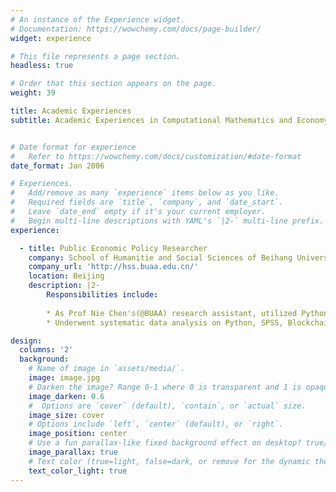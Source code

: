 ```yaml
---
# An instance of the Experience widget.
# Documentation: https://wowchemy.com/docs/page-builder/
widget: experience

# This file represents a page section.
headless: true

# Order that this section appears on the page.
weight: 39

title: Academic Experiences
subtitle: Academic Experiences in Computational Mathematics and Economy


# Date format for experience
#   Refer to https://wowchemy.com/docs/customization/#date-format
date_format: Jan 2006

# Experiences.
#   Add/remove as many `experience` items below as you like.
#   Required fields are `title`, `company`, and `date_start`.
#   Leave `date_end` empty if it's your current employer.
#   Begin multi-line descriptions with YAML's `|2-` multi-line prefix.
experience:

  - title: Public Economic Policy Researcher
    company: School of Humanitie and Social Sciences of Beihang University
    company_url: 'http://hss.buaa.edu.cn/'
    location: Beijing
    description: |2-
        Responsibilities include:
        
        * As Prof Nie Chen's(@BUAA) research assistant, utilized Python to conduct data crawling and cleaning, applied statistical experise to carry out data analysis with SPSS, drew statistical pictures of data and analysed data
        * Underwent systematic data analysis on Python, SPSS, Blockchain & Statistical and Scientific Packages such as Pandas & Matplotlib etc.

design:
  columns: '2'
  background:
    # Name of image in `assets/media/`.
    image: image.jpg
    # Darken the image? Range 0-1 where 0 is transparent and 1 is opaque.
    image_darken: 0.6
    #  Options are `cover` (default), `contain`, or `actual` size.
    image_size: cover
    # Options include `left`, `center` (default), or `right`.
    image_position: center
    # Use a fun parallax-like fixed background effect on desktop? true/false
    image_parallax: true
    # Text color (true=light, false=dark, or remove for the dynamic theme color).
    text_color_light: true
---
```


